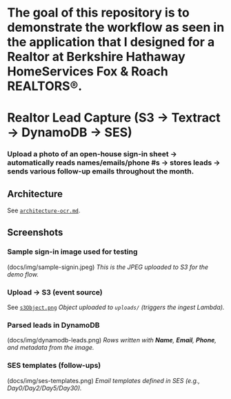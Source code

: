 # The goal of this repository is to demonstrate the workflow as seen in the application that I designed for a Realtor at Berkshire Hathaway HomeServices Fox & Roach REALTORS®.
# Realtor Lead Capture (S3 → Textract → DynamoDB → SES)

### Upload a photo of an open-house sign-in sheet → automatically reads names/emails/phone #s → stores leads → sends various follow-up emails throughout the month.

## Architecture
See [`architecture-ocr.md`](architecture-ocr.md).

## Screenshots

### Sample sign-in image used for testing
(docs/img/sample-signin.jpeg)
*This is the JPEG uploaded to S3 for the demo flow.*

### Upload → S3 (event source)
See [`s3Object.png`](s3Object.png)
*Object uploaded to `uploads/` (triggers the ingest Lambda).*

### Parsed leads in DynamoDB
(docs/img/dynamodb-leads.png)
*Rows written with **Name**, **Email**, **Phone**, and metadata from the image.*

### SES templates (follow-ups)
(docs/img/ses-templates.png)
*Email templates defined in SES (e.g., Day0/Day2/Day5/Day30).*


